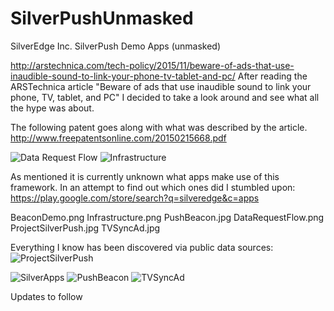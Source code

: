 # SilverPushUnmasked
SilverEdge Inc. SilverPush Demo Apps (unmasked)

http://arstechnica.com/tech-policy/2015/11/beware-of-ads-that-use-inaudible-sound-to-link-your-phone-tv-tablet-and-pc/
After reading the ARSTechnica article "Beware of ads that use inaudible sound to link your phone, TV, tablet, and PC"
I decided to take a look around and see what all the hype was about. 

The following patent goes along with what was described by the article. 
http://www.freepatentsonline.com/20150215668.pdf

![Data Request Flow](https://raw.githubusercontent.com/MAVProxyUser/SilverPushUnmasked/master/DataRequestFlow.png "Data Request Flow")
![Infrastructure](https://raw.githubusercontent.com/MAVProxyUser/SilverPushUnmasked/master/Infrastructure.png "Infrastructure")

As mentioned it is currently unknown what apps make use of this framework. In an attempt to find out which ones
did I stumbled upon: https://play.google.com/store/search?q=silveredge&c=apps

BeaconDemo.png		Infrastructure.png	PushBeacon.jpg
DataRequestFlow.png	ProjectSilverPush.jpg	TVSyncAd.jpg

Everything I know has been discovered via public data sources:
![ProjectSilverPush](https://raw.githubusercontent.com/MAVProxyUser/SilverPushUnmasked/master/ProjectSilverPush.jpg "ProjectSilverPush")

![SilverApps](https://raw.githubusercontent.com/MAVProxyUser/SilverPushUnmasked/master/SilverApps.jpg "SilverApps")
![PushBeacon](https://raw.githubusercontent.com/MAVProxyUser/SilverPushUnmasked/master/PushBeacon.png "PushBeacon")
![TVSyncAd](https://raw.githubusercontent.com/MAVProxyUser/SilverPushUnmasked/master/TVSyncAd.jpg "TVSyncAd")

Updates to follow 

